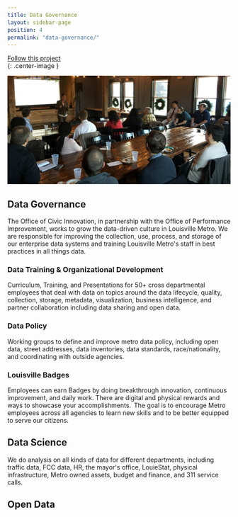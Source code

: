 ```yaml
---
title: Data Governance
layout: sidebar-page
position: 4
permalink: "data-governance/"
---
```


<div class="end-xs hidden-xs col-md-3 button-wrap">
<a class="usa-button usa-button-outline link--external" href="https://public.govdelivery.com/accounts/KYLOUISVILLE/subscriber/new?category_id=KYLOUISVILLE_C70" target="_blank">Follow this project</a>
</div>{: .center-image }

![Data governance year end meeting](/assets/img/projects/data-governance/data-governance-0.jpg)


## Data Governance

The Office of Civic Innovation, in partnership with the Office of Performance Improvement, works to grow the data-driven culture in Louisville Metro. We are responsible for improving the collection, use, process, and storage of our enterprise data systems and training Louisville Metro's staff in best practices in all things data.

### Data Training & Organizational Development

Curriculum, Training, and Presentations for 50+ cross departmental employees that deal with data on topics around the data lifecycle, quality, collection, storage, metadata, visualization, business intelligence, and partner collaboration including data sharing and open data.

### Data Policy

Working groups to define and improve metro data policy, including open data, street addresses, data inventories, data standards, race/nationality, and coordinating with outside agencies.

### Louisville Badges

Employees can earn Badges by doing breakthrough innovation, continuous improvement, and daily work.  There are digital and physical rewards and ways to showcase your accomplishments.  The goal is to encourage Metro employees across all agencies to learn new skills and to be better equipped to serve our citizens.

## Data Science

We do analysis on all kinds of data for different departments, including traffic data, FCC data, HR, the mayor's office, LouieStat, physical infrastructure, Metro owned assets, budget and finance, and 311 service calls.


## Open Data
